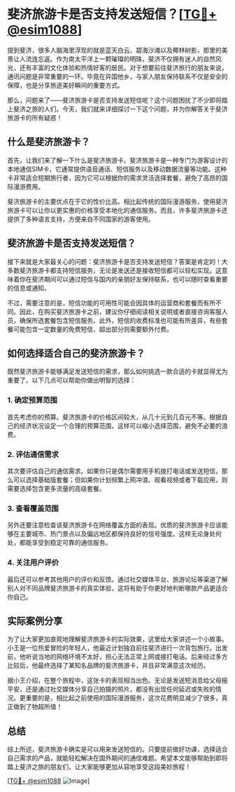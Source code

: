 # 斐济旅游卡是否支持发送短信？[[TG💪+ @esim1088](https://t.me/s/esim1088)]

提到斐济，很多人脑海里浮现的就是蓝天白云、碧海沙滩以及椰林树影，那里的美景让人流连忘返。作为南太平洋上一颗璀璨的明珠，斐济不仅拥有迷人的自然风光，还有丰富的文化体验和热情好客的居民。对于想要前往斐济旅行的朋友来说，通讯问题是非常重要的一环。毕竟在异国他乡，与家人朋友保持联系不仅是安全的保障，也是分享旅途美好瞬间的重要方式。

那么，问题来了——斐济旅游卡是否支持发送短信呢？这个问题困扰了不少即将踏上斐济之旅的人们。今天，我们就来详细探讨一下这个问题，并为你解答关于斐济旅游卡的所有疑惑！

## 什么是斐济旅游卡？

首先，让我们来了解一下什么是斐济旅游卡。斐济旅游卡是一种专门为游客设计的本地通信SIM卡，它通常提供语音通话、短信服务以及移动数据流量等功能。这种卡非常适合短期旅行者，因为它可以根据你的需求灵活选择套餐，避免了高昂的国际漫游费用。

斐济旅游卡的主要优点在于它的性价比高。相比起传统的国际漫游服务，使用斐济旅游卡可以让你以更实惠的价格享受本地化的通信服务。而且，许多斐济旅游卡还提供了多种语言支持，方便来自不同国家的游客使用。

## 斐济旅游卡是否支持发送短信？

接下来就是大家最关心的问题：斐济旅游卡是否支持发送短信？答案是肯定的！大多数斐济旅游卡都支持短信服务，无论是发送还是接收短信都可以轻松实现。这意味着你在斐济期间可以通过短信与国内的亲朋好友保持联系，也可以随时查看重要的信息或通知。

不过，需要注意的是，短信功能的可用性可能会因具体的运营商和套餐而有所不同。因此，在购买斐济旅游卡之前，建议你仔细阅读相关说明或者直接咨询客服人员，确保所选套餐包含短信服务。此外，短信的收费标准也可能有所差异，有些套餐可能包含一定数量的免费短信，超出部分则需要额外付费。

## 如何选择适合自己的斐济旅游卡？

既然斐济旅游卡能够满足发送短信的需求，那么如何挑选一款合适的卡就显得尤为重要了。以下几点可以帮助你做出明智的选择：

### 1. 确定预算范围

首先考虑你的预算。斐济旅游卡的价格区间较大，从几十元到几百元不等。根据自己的经济状况设定一个合理的预算范围，这样可以缩小选择范围，避免不必要的浪费。

### 2. 评估通信需求

其次要评估自己的通信需求。如果你只是偶尔需要用手机拨打电话或发送短信，那么可以选择基础版套餐；但如果你计划频繁上网冲浪、观看视频或者下载应用，则需要选择包含更多流量的高级套餐。

### 3. 查看覆盖范围

另外还要注意检查该斐济旅游卡在网络覆盖方面的表现。优质的斐济旅游卡应该能够在主要城市、热门景点以及偏远地区都保持良好的信号强度。这样无论身处何处，都能享受到稳定可靠的通信服务。

### 4. 关注用户评价

最后还可以参考其他用户的评价和反馈。通过社交媒体平台、旅游论坛等渠道了解别人对不同品牌斐济旅游卡的真实体验，这将有助于你更好地判断哪款产品更适合你自己。

## 实际案例分享

为了让大家更加直观地理解斐济旅游卡的实际效果，这里给大家讲述一个小故事。小王是一位热爱冒险的年轻人，他最近计划独自前往斐济进行一次背包旅行。出发前，他听说当地的网络环境不太好，担心无法正常上网或接打电话。后来经过多方比较后，他最终选择了某知名品牌的斐济旅游卡，并且非常满意这次经历。

据小王介绍，在整个旅程中，这张卡的表现相当出色。无论是发送短消息给父母报平安，还是通过社交媒体分享自己拍摄的照片，都没有出现任何延迟或失败的情况。更重要的是，相比起之前使用的国际漫游服务，这次花费明显减少了很多，真正做到了物超所值！

## 总结

综上所述，斐济旅游卡确实是可以用来发送短信的。只要提前做好功课，选择适合自己需求的产品，就能轻松解决在国外期间的通信难题。希望本文能够帮助到即将踏上斐济之旅的朋友们，让大家能够更加从容地享受这段美妙旅程！

[[TG💪+ @esim1088](https://t.me/s/esim1088) ![Image](https://i.postimg.cc/4NQfJmqS/Snipaste-2025-05-13-00-14-12.png)]